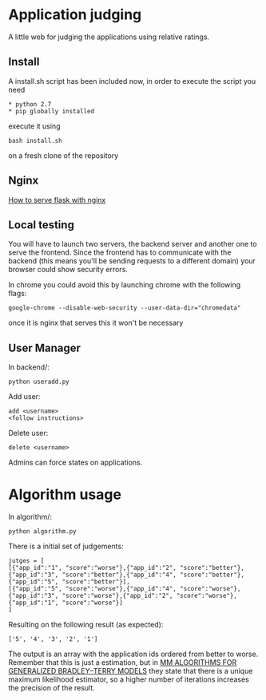 # Application judging  

A little web for judging the applications using relative ratings.

Install  
-------
A install.sh script has been included now, in order to execute the script you need

    * python 2.7
    * pip globally installed

execute it using 
```
bash install.sh
```
on a fresh clone of the repository

Nginx
-----
[How to serve flask with nginx](https://www.digitalocean.com/community/tutorials/how-to-serve-flask-applications-with-uwsgi-and-nginx-on-ubuntu-16-04)

Local testing  
-------------
You will have to launch two servers, the backend server and another one to serve the frontend. Since the frontend has to communicate with the backend (this means you'll be sending requests to a different domain) your browser could show security errors.  

In chrome you could avoid this by launching chrome with the following flags:  

    google-chrome --disable-web-security --user-data-dir="chromedata"  
  
once it is nginx that serves this it won't be necessary

User Manager
------------
In backend/:  

    python useradd.py  
Add user:  

    add <username>
    <follow instructions>  
Delete user:  

    delete <username>

Admins can force states on applications.

# Algorithm usage
In algorithm/:

    python algorithm.py 
There is a initial set of judgements:

    jutges = [
    [{"app_id":"1", "score":"worse"},{"app_id":"2", "score":"better"},{"app_id":"3", "score":"better"},{"app_id":"4", "score":"better"},{"app_id":"5", "score":"better"}],
    [{"app_id":"5", "score":"worse"},{"app_id":"4", "score":"worse"},{"app_id":"3", "score":"worse"},{"app_id":"2", "score":"worse"},{"app_id":"1", "score":"worse"}]
    ]
Resulting on the following result (as expected):

    ['5', '4', '3', '2', '1']

The output is an array with the application ids ordered from better to worse. Remember that this is just a estimation, but in [MM ALGORITHMS FOR GENERALIZED
BRADLEY–TERRY MODELS](http://sites.stat.psu.edu/~dhunter/papers/bt.pdf) they state that there is a unique maximum likelihood estimator, so a higher number of iterations increases the precision of the result.
